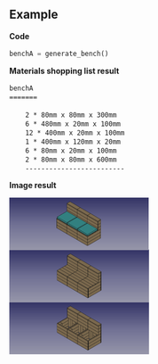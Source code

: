 ## Example

**Code**

```python
benchA = generate_bench()
```

**Materials shopping list result**

```text
benchA
=======

    2 * 80mm x 80mm x 300mm
    6 * 480mm x 20mm x 100mm
    12 * 400mm x 20mm x 100mm
    1 * 400mm x 120mm x 20mm
    6 * 80mm x 20mm x 100mm
    2 * 80mm x 80mm x 600mm
    -------------------------
```

**Image result**

<img border="0" width="50%" height src="https://raw.githubusercontent.com/badele/CADLibrary/master/freecad/bench_generator/sample.png"/>
